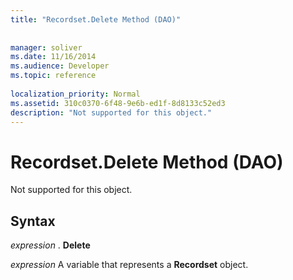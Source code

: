 ```yaml
---
title: "Recordset.Delete Method (DAO)"
 
 
manager: soliver
ms.date: 11/16/2014
ms.audience: Developer
ms.topic: reference
  
localization_priority: Normal
ms.assetid: 310c0370-6f48-9e6b-ed1f-8d8133c52ed3
description: "Not supported for this object."
---
```


# Recordset.Delete Method (DAO)

Not supported for this object.
  
## Syntax

 *expression*  . **Delete**
  
 *expression*  A variable that represents a **Recordset** object. 
  

